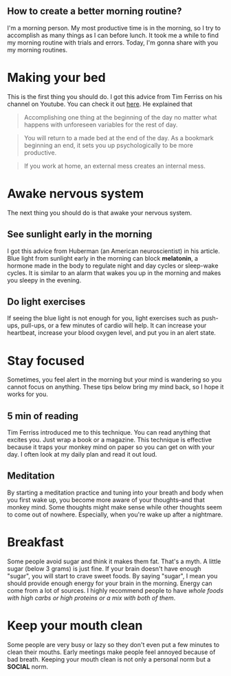 ## How to create a better morning routine?

I'm a morning person. My most productive time is in the morning, so I try to accomplish as many things as I can before lunch. It took me a while to find my morning routine with trials and errors. Today, I'm gonna share with you my morning routines.

# Making your bed

This is the first thing you should do. I got this advice from Tim Ferriss on his channel on Youtube. You can check it out [here](https://youtu.be/LHAyE0UC5I4?t=50). He explained that

> Accomplishing one thing at the beginning of the day no matter what happens with unforeseen variables for the rest of day. 

> You will return to a made bed at the end of the day. As a bookmark beginning an end, it sets you up psychologically to be more productive.

> If you work at home, an external mess creates an internal mess.

# Awake nervous system

The next thing you should do is that awake your nervous system.

## See sunlight early in the morning

I got this advice from Huberman (an American neuroscientist) in his article. Blue light from sunlight early in the morning can block **melatonin**, a hormone made in the body to regulate night and day cycles or sleep-wake cycles. It is similar to an alarm that wakes you up in the morning and makes you sleepy in the evening.

## Do light exercises

If seeing the blue light is not enough for you, light exercises such as push-ups, pull-ups, or a few minutes of cardio will help. It can increase your heartbeat, increase your blood oxygen level, and put you in an alert state.

# Stay focused

Sometimes, you feel alert in the morning but your mind is wandering so you cannot focus on anything. These tips below bring my mind back, so I hope it works for you.

## 5 min of reading

Tim Ferriss introduced me to this technique. You can read anything that excites you. Just wrap a book or a magazine. This technique is effective because it traps your monkey mind on paper so you can get on with your day. I often look at my daily plan and read it out loud.

## Meditation

By starting a meditation practice and tuning into your breath and body when you first wake up, you become more aware of your thoughts–and that monkey mind. Some thoughts might make sense while other thoughts seem to come out of nowhere. Especially, when you're wake up after a nightmare.

# Breakfast

Some people avoid sugar and think it makes them fat. That's a myth. A little sugar (below 3 grams) is just fine. If your brain doesn't have enough "sugar", you will start to crave sweet foods. By saying "sugar", I mean you should provide enough energy for your brain in the morning. Energy can come from a lot of sources. I highly recommend people to have *whole foods with high carbs or high proteins or a mix with both of them*.

# Keep your mouth clean

Some people are very busy or lazy so they don't even put a few minutes to clean their mouths. Early meetings make people feel annoyed because of bad breath. Keeping your mouth clean is not only a personal norm but a **SOCIAL** norm.